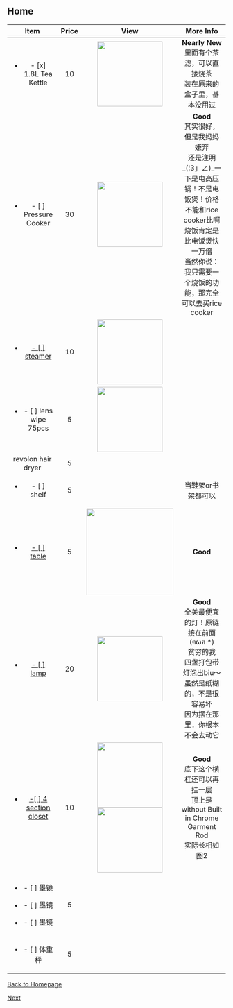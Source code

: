 ## Home

| Item | Price | View | More Info |
| :--: | :---: | :--: | :-------: |
| <ul><li>- [x] 1.8L Tea Kettle</li></ul> |10| <img src="https://images-na.ssl-images-amazon.com/images/I/511BqA5MrYL.jpg" width="150" /> | **Nearly New** <br />里面有个茶滤，可以直接烧茶<br />装在原来的盒子里，基本没用过 |
|<ul><li>- [ ] Pressure Cooker</li></ul>|30|<img src="https://ws3.sinaimg.cn/large/006tNbRwly1fucppmb9rfj30m80m8q3n.jpg" width="150" />|**Good**<br />其实很好，但是我妈妈嫌弃<br />还是注明_(¦3」∠)_一下是电高压锅！不是电饭煲！价格不能和rice cooker比啊<br />烧饭肯定是比电饭煲快一万倍<br />当然你说：我只需要一个烧饭的功能，那完全可以去买rice cooker|
|<a href="https://amzn.to/2MN72bX"><ul><li>- [ ] steamer</li></ul></a>|10|<img src="https://images-na.ssl-images-amazon.com/images/I/31ng7FPz24L.jpg" width="150">||
|<a herf="https://amzn.to/2o742ZK"><ul><li>- [ ] lens wipe 75pcs </li></ul></a>|5|<img src="https://images-na.ssl-images-amazon.com/images/I/510g3xAb8mL.jpg" width="150">||
|revolon hair dryer|5|||
|<ul><li>- [ ] shelf</li></ul>|5||当鞋架or书架都可以|
|<a href="https://bit.ly/2JU0Jht"><ul><li>- [ ] table</li></ul></a>|5|<img src="https://images-na.ssl-images-amazon.com/images/I/41CHejJTdcL._SL1000_.jpg" width="200">|**Good**<br />|
|<a href="https://bit.ly/2Augzj9"><ul><li>- [ ] lamp </li></ul></a>|20|<img src="https://www.ikea.com/PIAimages/0529949_PE646443_S5.JPG" width="150" />|**Good**<br />全美最便宜的灯！原链接在前面(ฅωฅ *)<br />贫穷的我<br />四盏打包带灯泡出biu～<br />虽然是纸糊的，不是很容易坏<br />因为摆在那里，你根本不会去动它|
|<a href="https://amzn.to/2Myf8FO"><ul><li>-[ ] 4 section closet </li></ul></a>|10|<img src="https://images-na.ssl-images-amazon.com/images/I/91pXKH8MA2L._SL1500_.jpg" width="150"><img src="https://ws2.sinaimg.cn/large/006tNbRwly1ful8qaxk2vj30ik0gdwfq.jpg" width="150">|**Good**<br/>底下这个横杠还可以再挂一层<br />顶上是without Built in Chrome Garment Rod<br />实际长相如图2|
|<ul><li>- [ ] 墨镜</li></ul><ul><li>- [ ] 墨镜</li></ul><ul><li>- [ ] 墨镜</li></ul>|5|||
| <ul><li>- [ ] 体重秤</li></ul> | 5 |  |  |



[Back to Homepage](https://github.com/radium0729/Personal-Sale/blob/master/README.md)

[Next](https://github.com/radium0729/Personal-Sale/blob/master/Cosmetics.md)
